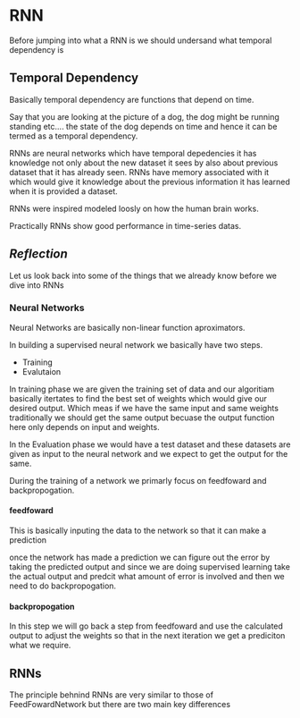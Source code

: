 # RNN
Before jumping into what a RNN is we  should undersand what temporal dependency is

## Temporal Dependency
Basically temporal dependency are functions that depend on time.

Say that you are looking at the picture of a dog, the dog might be running standing etc.... the state of the dog depends on time and hence it can be termed as a temporal dependency.

RNNs are neural networks which have temporal depedencies it has knowledge not only about the new dataset it sees by also about previous dataset that it has already seen.
RNNs have memory associated with it which would give it knowledge about the previous information it has learned when it is provided a dataset.

RNNs were inspired modeled loosly on how the human brain works.

Practically RNNs show good performance in time-series datas.

## _Reflection_

Let us look back into some of the things that we already know before we dive into RNNs

### Neural Networks 

Neural Networks are basically non-linear function aproximators.

In building a supervised neural network we basically have two steps.
* Training 
* Evalutaion

In training phase we are given the training set of data and our algoritiam basically itertates to find the best set of weights which would give our desired output. Which meas if we have the same input and same weights traditionally we should get the same output becuase the output function here only depends on input and weights. 

In the Evaluation phase we would have a test dataset and these datasets are given as input to the neural network and we expect to get the output for the same. 

During the training of a network we primarly focus on feedfoward and backpropogation.

#### feedfoward

This is basically inputing the data to the network so that it can make a prediction

once the network has made a prediction we can figure out the error by taking the predicted output and since we are doing supervised learning take the actual output and predcit what amount of error is involved and then we need to do backpropogation.

#### backpropogation

In this step we will go back a step from feedfoward and use the calculated output to adjust the weights so that in the next iteration we get a prediciton what we require.

## RNNs

The principle behnind RNNs are very similar to those of FeedFowardNetwork but there are two main key differences
